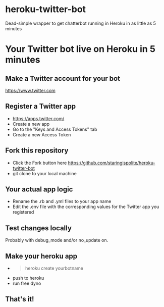 # heroku-twitter-bot
Dead-simple wrapper to get chatterbot running in Heroku in as little as 5 minutes

# Your Twitter bot live on Heroku in 5 minutes
## Make a Twitter account for your bot
https://www.twitter.com

## Register a Twitter app
* https://apps.twitter.com/
* Create a new app
* Go to the "Keys and Access Tokens" tab
* Create a new Access Token

## Fork this repository
* Click the Fork button here https://github.com/staringispolite/heroku-twitter-bot
* git clone to your local machine

## Your actual app logic
* Rename the .rb and .yml files to your app name
* Edit the .env file with the corresponding values for the Twitter app you registered

## Test changes locally
Probably with debug_mode and/or no_update on.

## Make your heroku app
* > heroku create yourbotname
* push to heroku
* run free dyno

## That's it!
